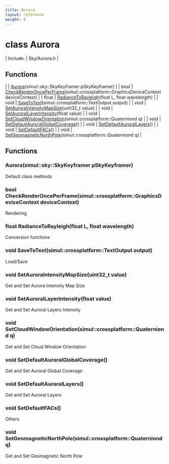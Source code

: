 ```yaml
---
title: Aurora
layout: reference
weight: 0
---
```

class Aurora
===

| Include: | Sky/Aurora.h |



Functions
---

|  | [Aurora](#Aurora)(simul::sky::SkyKeyframer pSkyKeyframer) |
| bool | [CheckRenderOncePerFrame](#CheckRenderOncePerFrame)(simul::crossplatform::GraphicsDeviceContext deviceContext) |
| float | [RadianceToRayleigh](#RadianceToRayleigh)(float L, float wavelength) |
| void | [SaveToText](#SaveToText)(simul::crossplatform::TextOutput output) |
| void | [SetAuroraIntensityMapSize](#SetAuroraIntensityMapSize)(uint32_t value) |
| void | [SetAuroralLayerIntensity](#SetAuroralLayerIntensity)(float value) |
| void | [SetCloudWindowOrientation](#SetCloudWindowOrientation)(simul::crossplatform::Quaterniond q) |
| void | [SetDefaultAuroralGlobalCoverage](#SetDefaultAuroralGlobalCoverage)() |
| void | [SetDefaultAuroralLayers](#SetDefaultAuroralLayers)() |
| void | [SetDefaultFACs](#SetDefaultFACs)() |
| void | [SetGeomagneticNorthPole](#SetGeomagneticNorthPole)(simul::crossplatform::Quaterniond q) |


Functions
---
<a name="Aurora"></a>
###  Aurora(simul::sky::SkyKeyframer pSkyKeyframer)
Default class methods
<a name="CheckRenderOncePerFrame"></a>
### bool CheckRenderOncePerFrame(simul::crossplatform::GraphicsDeviceContext deviceContext)
Rendering
<a name="RadianceToRayleigh"></a>
### float RadianceToRayleigh(float L, float wavelength)
Conversion functions
<a name="SaveToText"></a>
### void SaveToText(simul::crossplatform::TextOutput output)
Load/Save
<a name="SetAuroraIntensityMapSize"></a>
### void SetAuroraIntensityMapSize(uint32_t value)
Get and Set Aurora Intensity Map Size
<a name="SetAuroralLayerIntensity"></a>
### void SetAuroralLayerIntensity(float value)
Get and Set Auroral Layers Intensity
<a name="SetCloudWindowOrientation"></a>
### void SetCloudWindowOrientation(simul::crossplatform::Quaterniond q)
Get and Set Cloud Window Orientation
<a name="SetDefaultAuroralGlobalCoverage"></a>
### void SetDefaultAuroralGlobalCoverage()
Get and Set Auroral Global Coverage
<a name="SetDefaultAuroralLayers"></a>
### void SetDefaultAuroralLayers()
Get and Set Auroral Layers
<a name="SetDefaultFACs"></a>
### void SetDefaultFACs()
Others
<a name="SetGeomagneticNorthPole"></a>
### void SetGeomagneticNorthPole(simul::crossplatform::Quaterniond q)
Get and Set Geomagnetic North Pole
